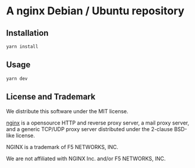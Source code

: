 # A nginx Debian / Ubuntu repository

## Installation

```
yarn install
```

## Usage

```
yarn dev
```

## License and Trademark

We distribute this software under the MIT license.

[nginx](http://nginx.org/en/) is a opensource HTTP and reverse proxy server, a mail proxy server, and a generic TCP/UDP proxy server distributed under the 2-clause BSD-like license. 

NGINX is a trademark of F5 NETWORKS, INC. 

We are not affiliated with NGINX Inc. and/or F5 NETWORKS, INC.